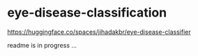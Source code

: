 # eye-disease-classification

https://huggingface.co/spaces/jihadakbr/eye-disease-classifier

readme is in progress ...
